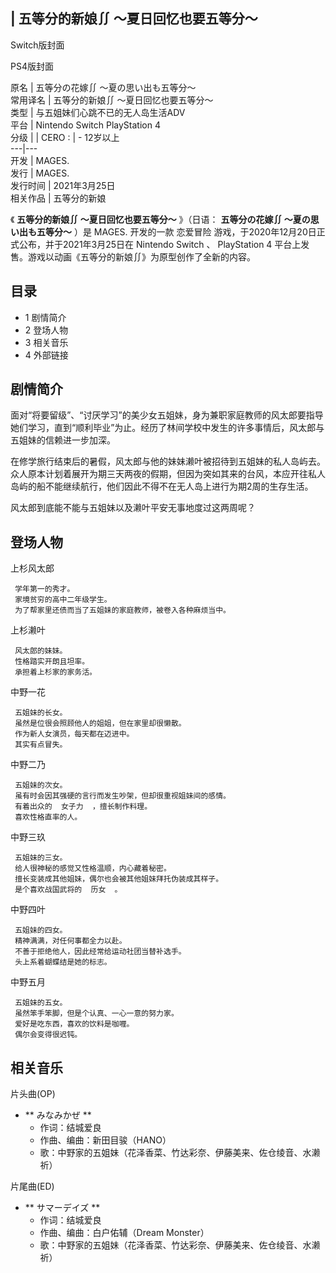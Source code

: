 |  五等分的新娘∬ ～夏日回忆也要五等分～  
---  
  
Switch版封面

PS4版封面  
  
原名  |  五等分の花嫁∬ ～夏の思い出も五等分～   
常用译名  |  五等分的新娘∬ ～夏日回忆也要五等分～   
类型  |  与五姐妹们心跳不已的无人岛生活ADV   
平台  |  Nintendo Switch  PlayStation 4   
分级  |  |  CERO  :  |  \- 12岁以上   
---|---  
开发  |  MAGES.   
发行  |  MAGES.   
发行时间  |  2021年3月25日   
相关作品  |  五等分的新娘   
  
《 **五等分的新娘∬ ～夏日回忆也要五等分～** 》（日语：  **五等分の花嫁∬ ～夏の思い出も五等分～** ）是  MAGES.  开发的一款
恋爱冒险  游戏，于2020年12月20日正式公布，并于2021年3月25日在  Nintendo Switch  、  PlayStation 4
平台上发售。游戏以动画《五等分的新娘∬》为原型创作了全新的内容。

##  目录

  * 1  剧情简介 
  * 2  登场人物 
  * 3  相关音乐 
  * 4  外部链接 

##  剧情简介

面对“将要留级”、“讨厌学习”的美少女五姐妹，身为兼职家庭教师的风太郎要指导她们学习，直到“顺利毕业”为止。经历了林间学校中发生的许多事情后，风太郎与五姐妹的信赖进一步加深。

在修学旅行结束后的暑假，风太郎与他的妹妹濑叶被招待到五姐妹的私人岛屿去。众人原本计划着展开为期三天两夜的假期，但因为突如其来的台风，本应开往私人岛屿的船不能继续航行，他们因此不得不在无人岛上进行为期2周的生存生活。

风太郎到底能不能与五姐妹以及濑叶平安无事地度过这两周呢？

##  登场人物

上杉风太郎

     学年第一的秀才。 
     家境贫穷的高中二年级学生。 
     为了帮家里还债而当了五姐妹的家庭教师，被卷入各种麻烦当中。 
上杉濑叶

     风太郎的妹妹。 
     性格踏实开朗且坦率。 
     承担着上杉家的家务活。 
中野一花

     五姐妹的长女。 
     虽然是位很会照顾他人的姐姐，但在家里却很懒散。 
     作为新人女演员，每天都在迈进中。 
     其实有点冒失。 
中野二乃

     五姐妹的次女。 
     虽有时会因其强硬的言行而发生吵架，但却很重视姐妹间的感情。 
     有着出众的  女子力  ，擅长制作料理。 
     喜欢性格直率的人。 
中野三玖

     五姐妹的三女。 
     给人很神秘的感觉又性格温顺，内心藏着秘密。 
     擅长变装成其他姐妹，偶尔也会被其他姐妹拜托伪装成其样子。 
     是个喜欢战国武将的  历女  。 
中野四叶

     五姐妹的四女。 
     精神满满，对任何事都全力以赴。 
     不善于拒绝他人，因此经常给运动社团当替补选手。 
     头上系着蝴蝶结是她的标志。 
中野五月

     五姐妹的五女。 
     虽然笨手笨脚，但是个认真、一心一意的努力家。 
     爱好是吃东西，喜欢的饮料是咖喱。 
     偶尔会变得很迟钝。 

##  相关音乐

片头曲(OP)

  * ** みなみかぜ  **
    * 作词：结城爱良 
    * 作曲、编曲：新田目骏（HANO） 
    * 歌：中野家的五姐妹（花泽香菜、竹达彩奈、伊藤美来、佐仓绫音、水濑祈） 

片尾曲(ED)

  * ** サマーデイズ  **
    * 作词：结城爱良 
    * 作曲、编曲：白户佑辅（Dream Monster） 
    * 歌：中野家的五姐妹（花泽香菜、竹达彩奈、伊藤美来、佐仓绫音、水濑祈） 